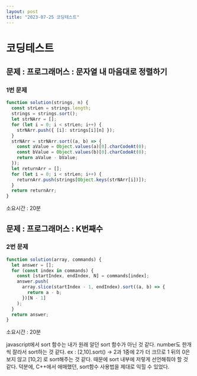 ```yaml
---
layout: post
title: "2023-07-25 코딩테스트"
---
```


# 코딩테스트

## 문제 : 프로그래머스 : 문자열 내 마음대로 정렬하기

### 1번 문제

```javascript
function solution(strings, n) {
  const strLen = strings.length;
  strings = strings.sort();
  let strNArr = [];
  for (let i = 0; i < strLen; i++) {
    strNArr.push({ [i]: strings[i][n] });
  }
  strNArr = strNArr.sort((a, b) => {
    const aValue = Object.values(a)[0].charCodeAt(0);
    const bValue = Object.values(b)[0].charCodeAt(0);
    return aValue - bValue;
  });
  let returnArr = [];
  for (let i = 0; i < strLen; i++) {
    returnArr.push(strings[Object.keys(strNArr[i])]);
  }
  return returnArr;
}
```

소요시간 : 20분

## 문제 : 프로그래머스 : K번째수

### 2번 문제

```javascript
function solution(array, commands) {
  let answer = [];
  for (const index in commands) {
    const [startIndex, endIndex, N] = commands[index];
    answer.push(
      array.slice(startIndex - 1, endIndex).sort((a, b) => {
        return a - b;
      })[N - 1]
    );
  }
  return answer;
}
```

소요시간 : 20분

javascript에서 sort 함수는 내가 원래 알던 sort 함수가 아닌 것 같다. number도 한개씩 잘라서 sort하는 것 같다.
ex : [2,10].sort() -> 2과 1중에 2가 더 크므로 1 뒤의 0은 보지 않고 [10,2] 로 sort해주는 것 같다. 때문에 sort 내부에 저렇게 선언해줘야 할 것 같다.
덕분에, C++에서 애매했던, sort함수 사용법을 제대로 익힐 수 있었다.
